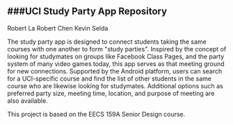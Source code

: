 ###UCI Study Party App Repository
----------------------------------------------------------------------------------------------------------------------
Robert La
Robert Chen
Kevin Selda

The study party app is designed to connect students taking the same courses with one another to form "study parties". Inspired by the concept of looking for studymates on groups like Facebook Class Pages, and the party system of many video games today, this app serves as that meeting ground for new connections. Supported by the Android platform, users can search for a UCI-specific course and find the list of other students in the same course who are likewise looking for studymates. Additional options such as preferred party size, meeting time, location, and purpose of meeting are also available. 

This project is based on the EECS 159A Senior Design course.
